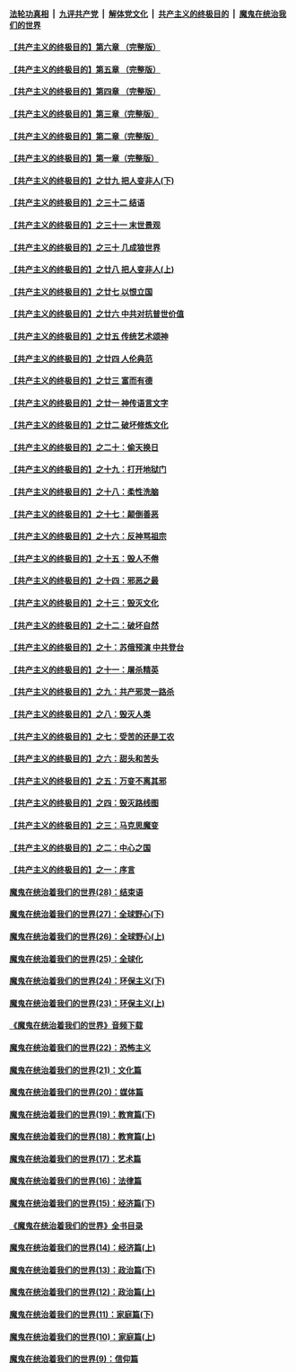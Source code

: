 

####  [法轮功真相](../../../../basic/blob/master/README.md?t=05180331) &nbsp;|&nbsp; [九评共产党](../../../../9ping.md/blob/master/README.md?t=05180331) &nbsp;|&nbsp; [解体党文化](../../../../jtdwh.md/blob/master/README.md?t=05180331)  &nbsp;|&nbsp; [共产主义的终极目的](../../../../gczydzjmd.md/blob/master/README.md?t=05180331) &nbsp;|&nbsp; [魔鬼在统治我们的世界](../../../../mgztzwmdsj.md/blob/master/README.md?t=05180331) 

#### [【共产主义的终极目的】第六章 （完整版）](../pages/nsc422/n11428913.md?t=05180331) 

#### [【共产主义的终极目的】第五章 （完整版）](../pages/nsc422/n11428912.md?t=05180331) 

#### [【共产主义的终极目的】第四章 （完整版）](../pages/nsc422/n11428907.md?t=05180331) 

#### [【共产主义的终极目的】第三章（完整版）](../pages/nsc422/n11428848.md?t=05180331) 

#### [【共产主义的终极目的】第二章（完整版）](../pages/nsc422/n11428831.md?t=05180331) 

#### [【共产主义的终极目的】第一章（完整版）](../pages/nsc422/n11417651.md?t=05180331) 

#### [【共产主义的终极目的】之廿九 把人变非人(下)](../pages/nsc422/n11344140.md?t=05180331) 

#### [【共产主义的终极目的】之三十二 结语](../pages/nsc422/n11360535.md?t=05180331) 

#### [【共产主义的终极目的】之三十一 末世景观](../pages/nsc422/n11351129.md?t=05180331) 

#### [【共产主义的终极目的】之三十 几成狼世界](../pages/nsc422/n11348280.md?t=05180331) 

#### [【共产主义的终极目的】之廿八 把人变非人(上)](../pages/nsc422/n11340492.md?t=05180331) 

#### [【共产主义的终极目的】之廿七 以恨立国](../pages/nsc422/n11336944.md?t=05180331) 

#### [【共产主义的终极目的】之廿六 中共对抗普世价值](../pages/nsc422/n11324785.md?t=05180331) 

#### [【共产主义的终极目的】之廿五 传统艺术颂神](../pages/nsc422/n11296396.md?t=05180331) 

#### [【共产主义的终极目的】之廿四 人伦典范](../pages/nsc422/n11296397.md?t=05180331) 

#### [【共产主义的终极目的】之廿三 富而有德](../pages/nsc422/n11283598.md?t=05180331) 

#### [【共产主义的终极目的】之廿一 神传语言文字](../pages/nsc422/n11263265.md?t=05180331) 

#### [【共产主义的终极目的】之廿二 破坏修炼文化](../pages/nsc422/n11245728.md?t=05180331) 

#### [【共产主义的终极目的】之二十：偷天换日](../pages/nsc422/n11238846.md?t=05180331) 

#### [【共产主义的终极目的】之十九：打开地狱门](../pages/nsc422/n11206376.md?t=05180331) 

#### [【共产主义的终极目的】之十八：柔性洗脑](../pages/nsc422/n11199994.md?t=05180331) 

#### [【共产主义的终极目的】之十七：颠倒善恶](../pages/nsc422/n11179782.md?t=05180331) 

#### [【共产主义的终极目的】之十六：反神骂祖宗](../pages/nsc422/n11166798.md?t=05180331) 

#### [【共产主义的终极目的】之十五：毁人不倦](../pages/nsc422/n11166792.md?t=05180331) 

#### [【共产主义的终极目的】之十四：邪恶之最](../pages/nsc422/n11150249.md?t=05180331) 

#### [【共产主义的终极目的】之十三：毁灭文化](../pages/nsc422/n11135227.md?t=05180331) 

#### [【共产主义的终极目的】之十二：破坏自然](../pages/nsc422/n11135214.md?t=05180331) 

#### [【共产主义的终极目的】之十：苏俄预演 中共登台](../pages/nsc422/n11118424.md?t=05180331) 

#### [【共产主义的终极目的】之十一：屠杀精英](../pages/nsc422/n11118442.md?t=05180331) 

#### [【共产主义的终极目的】之九：共产邪灵一路杀](../pages/nsc422/n11114139.md?t=05180331) 

#### [【共产主义的终极目的】之八：毁灭人类](../pages/nsc422/n11108503.md?t=05180331) 

#### [【共产主义的终极目的】之七：受苦的还是工农](../pages/nsc422/n11101809.md?t=05180331) 

#### [【共产主义的终极目的】之六：甜头和苦头](../pages/nsc422/n11096971.md?t=05180331) 

#### [【共产主义的终极目的】之五：万变不离其邪](../pages/nsc422/n11091285.md?t=05180331) 

#### [【共产主义的终极目的】之四：毁灭路线图](../pages/nsc422/n11086284.md?t=05180331) 

#### [【共产主义的终极目的】之三：马克思魔变](../pages/nsc422/n11061941.md?t=05180331) 

#### [【共产主义的终极目的】之二：中心之国](../pages/nsc422/n11047728.md?t=05180331) 

#### [【共产主义的终极目的】之一：序言](../pages/nsc422/n11086077.md?t=05180331) 

#### [魔鬼在统治着我们的世界(28)：结束语](../pages/nsc422/n10936246.md?t=05180331) 

#### [魔鬼在统治着我们的世界(27)：全球野心(下)](../pages/nsc422/n10928319.md?t=05180331) 

#### [魔鬼在统治着我们的世界(26)：全球野心(上)](../pages/nsc422/n10900318.md?t=05180331) 

#### [魔鬼在统治着我们的世界(25)：全球化](../pages/nsc422/n10788205.md?t=05180331) 

#### [魔鬼在统治着我们的世界(24)：环保主义(下)](../pages/nsc422/n10695307.md?t=05180331) 

#### [魔鬼在统治着我们的世界(23)：环保主义(上)](../pages/nsc422/n10688613.md?t=05180331) 

#### [《魔鬼在统治着我们的世界》音频下载](../pages/nsc422/n10635553.md?t=05180331) 

#### [魔鬼在统治着我们的世界(22)：恐怖主义](../pages/nsc422/n10614727.md?t=05180331) 

#### [魔鬼在统治着我们的世界(21)：文化篇](../pages/nsc422/n10597706.md?t=05180331) 

#### [魔鬼在统治着我们的世界(20)：媒体篇](../pages/nsc422/n10586579.md?t=05180331) 

#### [魔鬼在统治着我们的世界(19)：教育篇(下)](../pages/nsc422/n10564808.md?t=05180331) 

#### [魔鬼在统治着我们的世界(18)：教育篇(上)](../pages/nsc422/n10526970.md?t=05180331) 

#### [魔鬼在统治着我们的世界(17)：艺术篇](../pages/nsc422/n10499093.md?t=05180331) 

#### [魔鬼在统治着我们的世界(16)：法律篇](../pages/nsc422/n10485969.md?t=05180331) 

#### [魔鬼在统治着我们的世界(15)：经济篇(下)](../pages/nsc422/n10469975.md?t=05180331) 

#### [《魔鬼在统治着我们的世界》全书目录](../pages/nsc422/n10464261.md?t=05180331) 

#### [魔鬼在统治着我们的世界(14)：经济篇(上)](../pages/nsc422/n10457370.md?t=05180331) 

#### [魔鬼在统治着我们的世界(13)：政治篇(下)](../pages/nsc422/n10448270.md?t=05180331) 

#### [魔鬼在统治着我们的世界(12)：政治篇(上)](../pages/nsc422/n10444576.md?t=05180331) 

#### [魔鬼在统治着我们的世界(11)：家庭篇(下)](../pages/nsc422/n10440961.md?t=05180331) 

#### [魔鬼在统治着我们的世界(10)：家庭篇(上)](../pages/nsc422/n10435448.md?t=05180331) 

#### [魔鬼在统治着我们的世界(9)：信仰篇](../pages/nsc422/n10432159.md?t=05180331) 

